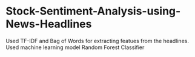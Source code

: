 # Stock-Sentiment-Analysis-using-News-Headlines
Used TF-IDF and Bag of Words for extracting featues from the headlines. Used machine learning model Random Forest Classifier 
